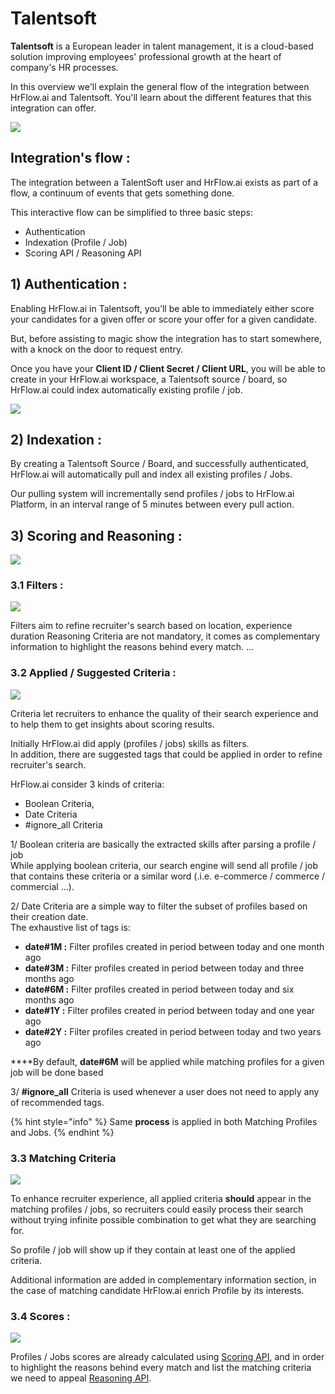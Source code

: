 # Talentsoft

**Talentsoft** is a European leader in talent management, it is a cloud-based solution improving employees' professional growth at the heart of company's HR processes.

In this overview we'll explain the general flow of the integration between HrFlow.ai and Talentsoft. You'll learn about the different features that this integration can offer.

![](../../../.gitbook/assets/image%20%2816%29.png)

## Integration's flow :

The integration between a TalentSoft user and HrFlow.ai exists as part of a flow, a continuum of events that gets something done.

This interactive flow can be simplified to three basic steps:

* Authentication
* Indexation \(Profile / Job\)
* Scoring API / Reasoning API

## 1\) Authentication :

Enabling HrFlow.ai in Talentsoft, you’ll be able to immediately either score your candidates for a given offer or score your offer for a given candidate.

But, before assisting to magic show the integration has to start somewhere, with a knock on the door to request entry.  
  
Once you have your **Client ID / Client Secret / Client URL**, you will be able to create in your HrFlow.ai workspace, a Talentsoft source / board, so HrFlow.ai could index automatically existing profile / job.

![](../../../.gitbook/assets/image%20%286%29.png)

## 2\) Indexation :

By creating a Talentsoft Source / Board, and successfully authenticated, HrFlow.ai will automatically pull and index all existing profiles / Jobs.

Our pulling system will incrementally send profiles / jobs to HrFlow.ai Platform, in an interval range of 5 minutes between every pull action.

## 3\) Scoring and Reasoning :

![](../../../.gitbook/assets/image%20%2813%29.png)

### 3.1 Filters :

![](../../../.gitbook/assets/image%20%2811%29.png)

Filters aim to refine recruiter's search based on location, experience duration Reasoning Criteria are not mandatory, it comes as complementary information to highlight the reasons behind every match. ... 

### 3.2 Applied / Suggested Criteria :

![](../../../.gitbook/assets/image%20%2810%29.png)

Criteria let recruiters to enhance the quality of their search experience and to help them to get insights about scoring results.

Initially HrFlow.ai did apply \(profiles / jobs\) skills as filters.  
In addition, there are suggested tags that could be applied in order to refine recruiter's search.

HrFlow.ai consider 3 kinds of criteria: 

* Boolean Criteria,
* Date Criteria
* \#ignore\_all Criteria

1/ Boolean criteria are basically the extracted skills after parsing a profile / job  
While applying boolean criteria, our search engine will send all profile / job that contains these criteria or a similar word \(.i.e. e-commerce / commerce / commercial ...\).

2/ Date Criteria are a simple way to filter the subset of profiles based on their creation date.  
The exhaustive list of tags is: 

* **date\#1M :** Filter profiles created in period between today and one month ago
* **date\#3M :** Filter profiles created in period between today and three months ago
* **date\#6M :** Filter profiles created in period between today and six months ago
* **date\#1Y :** Filter profiles created in period between today and one year ago
* **date\#2Y :** Filter profiles created in period between today and two years ago

  
****By default, **date\#6M** will be applied while matching profiles for a given job will be done based 

3/ **\#ignore\_all** Criteria is used whenever a user does not need to apply any of recommended tags.

{% hint style="info" %}
Same **process** is applied in both Matching Profiles and Jobs.
{% endhint %}

### 3.3 Matching Criteria

![](../../../.gitbook/assets/image%20%2815%29.png)

To enhance recruiter experience, all applied criteria **should** appear in the matching profiles / jobs, so  recruiters could easily process their search without trying infinite possible combination to get what they are searching for.

So profile / job will show up if they contain at least one of the applied criteria.

Additional information are added in complementary information section, in the case of matching candidate HrFlow.ai enrich Profile by its interests.

### 3.4 Scores :

![](../../../.gitbook/assets/image%20%289%29.png)

Profiles / Jobs scores are already calculated using [Scoring API](https://www.hrflow.ai/scoring.html), and in order to highlight the reasons behind every match and list the matching criteria we need to appeal [Reasoning API](https://www.hrflow.ai/reasoning.html).



##   

